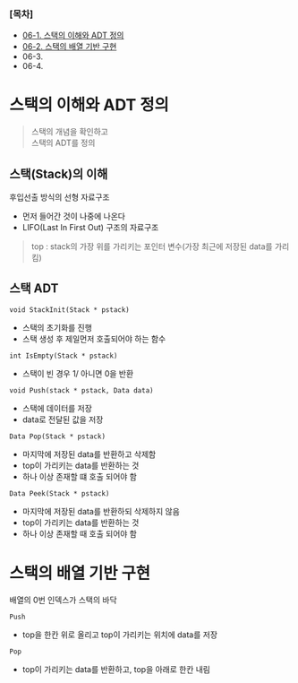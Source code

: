 ### [목차]
-  [06-1. 스택의 이해와 ADT 정의](#스택의-이해와-ADT-정의)
-  [06-2. 스택의 배열 기반 구현](#스택의-배열-기반-구현)
-  06-3.
-  06-4.

# 스택의 이해와 ADT 정의
> 스택의 개념을 확인하고<br>
> 스택의 ADT를 정의

## 스택(Stack)의 이해

후입선출 방식의 선형 자료구조
- 먼저 들어간 것이 나중에 나온다
- LIFO(Last In First Out) 구조의 자료구조
> top : stack의 가장 위를 가리키는 포인터 변수(가장 최근에 저장된 data를 가리킴)

## 스택 ADT
`void StackInit(Stack * pstack)`
-  스택의 초기화를 진행
-  스택 생성 후 제일먼저 호출되어야 하는 함수

`int IsEmpty(Stack * pstack)`
-  스택이 빈 경우 1/ 아니면 0을 반환

`void Push(stack * pstack, Data data)`
-  스택에 데이터를 저장
-  data로 전달된 값을 저장

`Data Pop(Stack * pstack)`
-  마지막에 저장된 data를 반환하고 삭제함
-  top이 가리키는 data를 반환하는 것
-  하나 이상 존재할 떄 호출 되어야 함

`Data Peek(Stack * pstack)`
-  마지막에 저장된 data를 반환하되 삭제하지 않음
-  top이 가리키는 data를 반환하는 것
-  하나 이상 존재할 때 호출 되어야 함

# 스택의 배열 기반 구현
배열의 0번 인덱스가 스택의 바닥

`Push`
-  top을 한칸 위로 올리고 top이 가리키는 위치에 data를 저장

`Pop`
-  top이 가리키는 data를 반환하고, top을 아래로 한칸 내림

